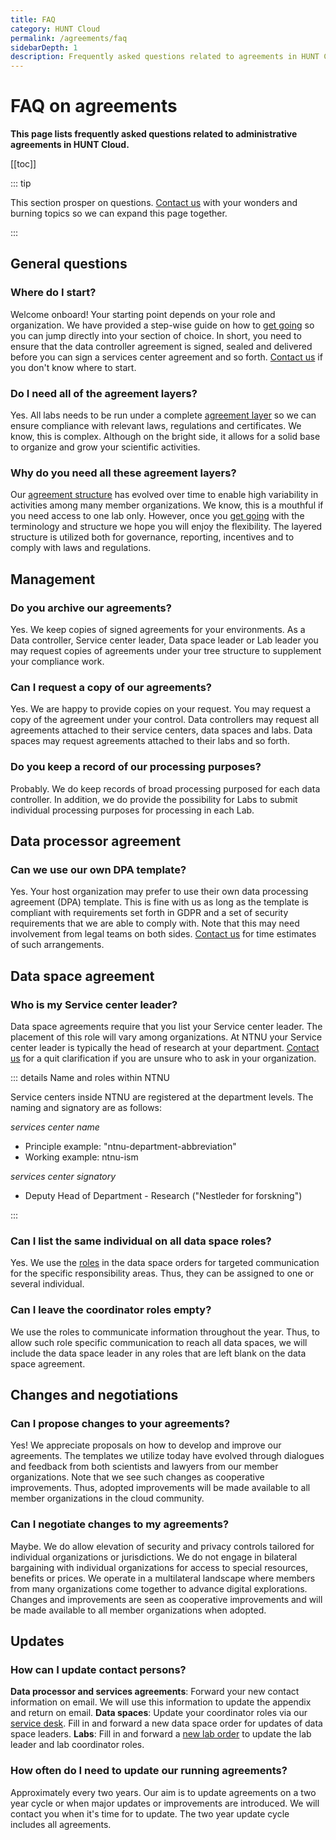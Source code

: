 ```yaml
---
title: FAQ
category: HUNT Cloud
permalink: /agreements/faq
sidebarDepth: 1
description: Frequently asked questions related to agreements in HUNT Cloud.
---
```


# FAQ on agreements

**This page lists frequently asked questions related to administrative agreements in HUNT Cloud.**

[[toc]]

::: tip

This section prosper on questions. [Contact us](/contact) with your wonders and burning topics so we can expand this page together.

::: 

## General questions

### Where do I start? 

Welcome onboard! Your starting point depends on your role and organization. We have provided a step-wise guide on how to [get going](/administer-science/get-going/) so you can jump directly into your section of choice. In short, you need to ensure that the data controller agreement is signed, sealed and delivered before you can sign a services center agreement and so forth. [Contact us](/contact) if you don't know where to start. 

### Do I need all of the agreement layers? 

Yes. All labs needs to be run under a complete [agreement layer](/administer-science/agreements/overview/#overview) so we can ensure compliance with relevant laws, regulations and certificates. We know, this is complex. Although on the bright side, it allows for a solid base to organize and grow your scientific activities.

### Why do you need all these agreement layers? 

Our [agreement structure](/administer-science/agreements/overview/#overview) has evolved over time to enable high variability in activities among many member organizations. We know, this is a mouthful if you need access to one lab only. However, once you [get going](/administer-science/get-going/) with the terminology and structure we hope you will enjoy the flexibility. The layered structure is utilized both for governance, reporting, incentives and to comply with laws and regulations.

## Management

### Do you archive our agreements? 

Yes. We keep copies of signed agreements for your environments. As a Data controller, Service center leader, Data space leader or Lab leader you may request copies of agreements under your tree structure to supplement your compliance work. 

### Can I request a copy of our agreements? 

Yes. We are happy to provide copies on your request. You may request a copy of the agreement under your control. Data controllers may request all agreements attached to their service centers, data spaces and labs. Data spaces may request agreements attached to their labs and so forth.

### Do you keep a record of our processing purposes? 

Probably. We do keep records of broad processing purposed for each data controller. In addition, we do provide the possibility for Labs to submit individual processing purposes for processing in each Lab.



## Data processor agreement

### Can we use our own DPA template? 

Yes. Your host organization may prefer to use their own data processing agreement (DPA) template. This is fine with us as long as the template is compliant with requirements set forth in GDPR and a set of security requirements that we are able to comply with. Note that this may need involvement from legal teams on both sides. [Contact us](/contact) for time estimates of such arrangements. 




## Data space agreement

### Who is my Service center leader?

Data space agreements require that you list your Service center leader. The placement of this role will vary among organizations. At NTNU your Service center leader is typically the head of research at your department. [Contact us](/contact) for a quit clarification if you are unsure who to ask in your organization.

::: details Name and roles within NTNU

Service centers inside NTNU are registered at the department levels. The naming and signatory are as follows: 

*services center name*

- Principle example: "ntnu-department-abbreviation"
- Working example: ntnu-ism

*services center signatory*

- Deputy Head of Department - Research ("Nestleder for forskning")

:::

### Can I list the same individual on all data space roles? 

Yes. We use the [roles](/administer-science/roles/) in the data space orders for targeted communication for the specific responsibility areas. Thus, they can be assigned to one or several individual. 

### Can I leave the coordinator roles empty? 

We use the roles to communicate information throughout the year. Thus, to allow such role specific communication to reach all data spaces, we will include the data space leader in any roles that are left blank on the data space agreement. 



## Changes and negotiations

### Can I propose changes to your agreements? 

Yes! We appreciate proposals on how to develop and improve our agreements. The templates we utilize today have evolved through dialogues and feedback from both scientists and lawyers from our member organizations. Note that we see such changes as cooperative improvements. Thus, adopted improvements will be made available to all member organizations in the cloud community.

### Can I negotiate changes to my agreements? 

Maybe. We do allow elevation of security and privacy controls tailored for individual organizations or jurisdictions. We do not engage in bilateral bargaining with individual organizations for access to special resources, benefits or prices. We operate in a multilateral landscape where members from many organizations come together to advance digital explorations. Changes and improvements are seen as cooperative improvements and will be made available to all member organizations when adopted.


## Updates

### How can I update contact persons? 

**Data processor and services agreements**: Forward your new contact information on email. We will use this information to update the appendix and return on email. **Data spaces**: Update your coordinator roles via our [service desk](/service-desk/data-space-orders/#update-data-space-coordinator-roles). Fill in and forward a new data space order for updates of data space leaders. **Labs**: Fill in and forward a [new lab order](/service-desk/data-space-orders/#new-lab) to update the lab leader and lab coordinator roles. 

### How often do I need to update our running agreements? 

Approximately every two years. Our aim is to update agreements on a two year cycle or when major updates or improvements are introduced. We will contact you when it's time for to update. The two year update cycle includes all agreements.


